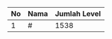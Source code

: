 | No | Nama            | Jumlah Level |
|----|-----------------|--------------|
| 1  | #    |    1538        |
